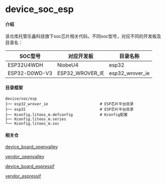 # device_soc_esp

#### 介绍

该仓库托管乐鑫科技旗下soc芯片相关代码，不同soc型号，对应不同的开发板及目录名：

| SOC型号       | 对应开发板      | 目录名称        |
| ------------- | --------------- | --------------- |
| ESP32U4WDH    | NiobeU4         | esp32           |
| ESP32-D0WD-V3 | ESP32_WROVER_IE | esp32_wrover_ie |

#### 目录框架

```
device/soc/esp
├── esp32_wrover_ie                       # ESP芯片平台目录
├── esp32                                 # ESP芯片平台目录
├── Kconfig.liteos_m.defconfig            # Kconfig配置
├── Kconfig.liteos_m.series
└── Kconfig.liteos_m.soc
```

#### 相关仓

[device_board_openvalley](https://gitee.com/openharmony-sig/device_board_openvalley.git)

[vendor_openvalley](https://gitee.com/openharmony-sig/vendor_openvalley.git)

[device_board_espressif](https://gitee.com/openharmony-sig/device_board_espressif)

[vendor_espressif](https://gitee.com/openharmony-sig/vendor_espressif)
